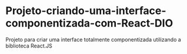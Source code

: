 # Projeto-criando-uma-interface-componentizada-com-React-DIO
Projeto para criar uma interface totalmente componentizada utilizando a biblioteca React.JS
